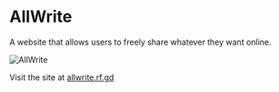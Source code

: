 # AllWrite
A website that allows users to freely share whatever they want online.

![AllWrite](https://github.com/melmatx/AllWrite/assets/87235413/d42398f4-140c-4ae9-9817-8f41ab93939d)

Visit the site at [allwrite.rf.gd](https://allwrite.rf.gd)
